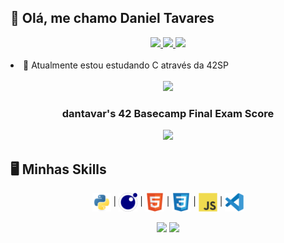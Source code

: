 ## :wave: Olá, me chamo Daniel Tavares

<div align="center" style="display: inline_block">
  <a href="https://www.instagram.com/niel.tvrs/">
  <img src="https://img.shields.io/badge/Instagram-E4405F?style=for-the-badge&logo=instagram&logoColor=white">
  </a> 
  <a href="https://www.linkedin.com/in/daniel-tavares-8399a9217">
  <img src="https://img.shields.io/badge/LinkedIn-0077B5?style=for-the-badge&logo=linkedin&logoColor=white">
  </a>
  <a href="https://twitch.tv/iaze_">
  <img src="https://img.shields.io/badge/Twitch-9146FF?style=for-the-badge&logo=twitch&logoColor=white">
  </a>
</div>

</br>
  <li>🌱 Atualmente estou estudando C através da 42SP</li>
</br>
  <div align="center" style="display: inline_block">
  <img height="160em" src="https://badge42.vercel.app/api/v2/cl1mqlezf003509l5q3idaqsp/stats?cursusId=21&coalitionId=undefined"/>  
  </br>
  <h3 align="center"> dantavar's 42 Basecamp Final Exam Score </h3>
  <img height="" src="https://badge42.vercel.app/api/v2/cl1mqlezf003509l5q3idaqsp/project/2502796"/>
  </div>

## :desktop_computer: Minhas Skills

<div align="center" style="display: inline_block">
  <img align="center" height="30" widht="40" src="https://github.com/devicons/devicon/blob/master/icons/python/python-original.svg"> |
  <img align="center" height="30" widht="40" src="https://github.com/devicons/devicon/blob/master/icons/lua/lua-original.svg"> |
  <img align="center" height="30" widht="40" src="https://github.com/devicons/devicon/blob/master/icons/html5/html5-original.svg"> |
  <img align="center" height="30" widht="40" src="https://github.com/devicons/devicon/blob/master/icons/css3/css3-original.svg"> |
  <img align="center" height="30" widht="40" src="https://github.com/devicons/devicon/blob/master/icons/javascript/javascript-original.svg"> |
  <img align="center" height="30" widht="40" src="https://github.com/devicons/devicon/blob/master/icons/vscode/vscode-original.svg">
</div>

</br>

<div align="center" style="display: inline_block">
  <a href="https://github.com/iaZe"></a>
  <img height="160em" src="https://github-readme-stats.vercel.app/api?username=iaZe&show_icons=true&count_private=true&theme=midnight-purple"/>  
  <img height="160em" src="https://github-readme-stats.vercel.app/api/top-langs/?username=iaZe&layout=compact&count_private=true&langs_count=7&theme=midnight-purple"/>
</div>
